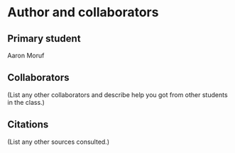 Author and collaborators
========================

Primary student
---------------
Aaron Moruf


Collaborators
-------------
(List any other collaborators and describe help you got from other students
in the class.)


Citations
---------
(List any other sources consulted.)
